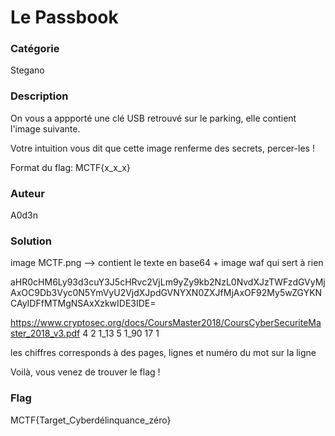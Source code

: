 # Le Passbook

### Catégorie

Stegano

### Description

On vous a appporté une clé USB retrouvé sur le parking, elle contient l'image suivante.

Votre intuition vous dit que cette image renferme des secrets, percer-les !

Format du flag: MCTF{x_x_x}

### Auteur

A0d3n

### Solution

image MCTF.png --> contient le texte en base64 + image waf qui sert à rien

aHR0cHM6Ly93d3cuY3J5cHRvc2VjLm9yZy9kb2NzL0NvdXJzTWFzdGVyMjAxOC9Db3Vyc0N5YmVyU2VjdXJpdGVNYXN0ZXJfMjAxOF92My5wZGYKNCAyIDFfMTMgNSAxXzkwIDE3IDE=

https://www.cryptosec.org/docs/CoursMaster2018/CoursCyberSecuriteMaster_2018_v3.pdf
4 2 1_13 5 1_90 17 1

les chiffres corresponds à des pages, lignes et numéro du mot sur la ligne

Voilà, vous venez de trouver le flag !

### Flag

MCTF{Target_Cyberdélinquance_zéro}
